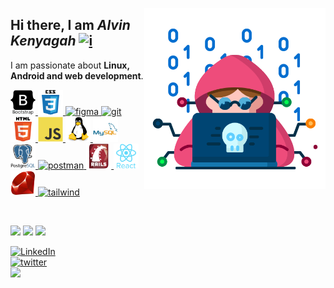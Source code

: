 <a href="#"><img align="right" height=290 src="assests\hacker.png"></a>
<h2>Hi there, I am <i>Alvin Kenyagah </i> <a href="https://www.youtube.com/watch?v=IBQRrKovSuU" target="_blank"> <img src="https://img.stickers.cloud/packs/ea52ba8a-412e-4dea-888e-f5d33139926c/png/c063b55f-0167-40fd-a90e-316a05a382a5.png" width="64" alt="i"/></a> </h2>
I am passionate about <b>Linux, Android and web development</b>.

<br/>

<p align="left"> 
    <a href="https://getbootstrap.com" target="_blank" rel="noreferrer"> <img src="https://raw.githubusercontent.com/devicons/devicon/master/icons/bootstrap/bootstrap-plain-wordmark.svg" alt="bootstrap" width="40" height="40"/> </a>
    <a href="https://www.w3schools.com/css/" target="_blank" rel="noreferrer"> <img src="https://raw.githubusercontent.com/devicons/devicon/master/icons/css3/css3-original-wordmark.svg" alt="css3" width="40" height="40"/> </a> 
    <a href="https://www.figma.com/" target="_blank" rel="noreferrer"> <img src="https://www.vectorlogo.zone/logos/figma/figma-icon.svg" alt="figma" width="40" height="40"/> </a>
    <a href="https://git-scm.com/" target="_blank" rel="noreferrer"> <img src="https://www.vectorlogo.zone/logos/git-scm/git-scm-icon.svg" alt="git" width="40" height="40"/> </a>
    <a href="https://www.w3.org/html/" target="_blank" rel="noreferrer"> <img src="https://raw.githubusercontent.com/devicons/devicon/master/icons/html5/html5-original-wordmark.svg" alt="html5" width="40" height="40"/> </a> 
    <a href="https://developer.mozilla.org/en-US/docs/Web/JavaScript" target="_blank" rel="noreferrer"> <img src="https://raw.githubusercontent.com/devicons/devicon/master/icons/javascript/javascript-original.svg" alt="javascript" width="40" height="40"/> </a>
    <a href="https://www.linux.org/" target="_blank" rel="noreferrer"> <img src="https://raw.githubusercontent.com/devicons/devicon/master/icons/linux/linux-original.svg" alt="linux" width="40" height="40"/> </a> 
    <a href="https://www.mysql.com/" target="_blank" rel="noreferrer"> <img src="https://raw.githubusercontent.com/devicons/devicon/master/icons/mysql/mysql-original-wordmark.svg" alt="mysql" width="40" height="40"/> </a> 
    <a href="https://www.postgresql.org" target="_blank" rel="noreferrer"> <img src="https://raw.githubusercontent.com/devicons/devicon/master/icons/postgresql/postgresql-original-wordmark.svg" alt="postgresql" width="40" height="40"/> </a> 
    <a href="https://postman.com" target="_blank" rel="noreferrer"> <img src="https://www.vectorlogo.zone/logos/getpostman/getpostman-icon.svg" alt="postman" width="40" height="40"/> </a> 
    <a href="https://rubyonrails.org" target="_blank" rel="noreferrer"> <img src="https://raw.githubusercontent.com/devicons/devicon/master/icons/rails/rails-original-wordmark.svg" alt="rails" width="40" height="40"/> </a> 
    <a href="https://reactjs.org/" target="_blank" rel="noreferrer"> <img src="https://raw.githubusercontent.com/devicons/devicon/master/icons/react/react-original-wordmark.svg" alt="react" width="40" height="40"/> </a> 
    <a href="https://www.ruby-lang.org/en/" target="_blank" rel="noreferrer"> <img src="https://raw.githubusercontent.com/devicons/devicon/master/icons/ruby/ruby-original.svg" alt="ruby" width="40" height="40"/> </a> 
    <a href="https://tailwindcss.com/" target="_blank" rel="noreferrer"> <img src="https://www.vectorlogo.zone/logos/tailwindcss/tailwindcss-icon.svg" alt="tailwind" width="40" height="40"/> </a> 
</p>

<br/>




<!-- Badges -->
<p>
    <a href="#"><img src="https://img.shields.io/github/followers/alvinkenyagah?style=social&label=follow"></a>
    <a href="#"><img src="https://img.shields.io/github/stars/alvinkenyagah?style=social"></a>
    <a href="https://hits.seeyoufarm.com"><img src="https://hits.seeyoufarm.com/api/count/incr/badge.svg?url=https%3A%2F%2Fgithub.com%2Falvinkenyagah&count_bg=%2379C83D&title_bg=%23555555&icon=&icon_color=%23E7E7E7&title=hits&edge_flat=false"/></a>
</p>


<!-- Social Badges-->

<div>
<!-- linkedin -->
<a  href="https://www.linkedin.com/in/alvinkenyagah" target="_blank">
    <img src="https://img.shields.io/badge/LinkedIn-%230077B5?style=for-the-badge&logo=linkedin" alt="LinkedIn">
</a>
</br>
<!-- twitter -->
<a  href="https://twitter.com/intent/follow?screen_name=alvinkenyagah" target="_blank">
   <img src="https://img.shields.io/twitter/follow/alvinkenyagah" alt="twitter"></a>  
   </br>
   <img height="15" src="https://profile-counter.glitch.me/alvinkenyagah/count.svg"/> 

</div>
